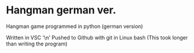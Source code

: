 # Hangman german ver.
Hangman game programmed in python (german version)

Written in VSC '\n'
Pushed to Github with git in Linux bash (This took longer than writing the program)

